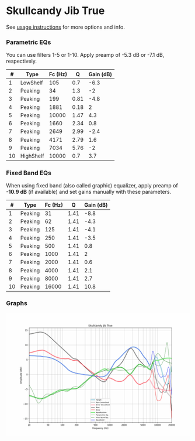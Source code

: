 # Skullcandy Jib True
See [usage instructions](https://github.com/jaakkopasanen/AutoEq#usage) for more options and info.

### Parametric EQs
You can use filters 1-5 or 1-10. Apply preamp of -5.3 dB or -7.1 dB, respectively.

|   # | Type      |   Fc (Hz) |    Q |   Gain (dB) |
|-----|-----------|-----------|------|-------------|
|   1 | LowShelf  |       105 | 0.7  |        -6.3 |
|   2 | Peaking   |        34 | 1.3  |        -2   |
|   3 | Peaking   |       199 | 0.81 |        -4.8 |
|   4 | Peaking   |      1881 | 0.18 |         2   |
|   5 | Peaking   |     10000 | 1.47 |         4.3 |
|   6 | Peaking   |      1660 | 2.34 |         0.8 |
|   7 | Peaking   |      2649 | 2.99 |        -2.4 |
|   8 | Peaking   |      4171 | 2.79 |         1.6 |
|   9 | Peaking   |      7034 | 5.76 |        -2   |
|  10 | HighShelf |     10000 | 0.7  |         3.7 |

### Fixed Band EQs
When using fixed band (also called graphic) equalizer, apply preamp of **-10.9 dB** (if available) and set gains manually with these parameters.

|   # | Type    |   Fc (Hz) |    Q |   Gain (dB) |
|-----|---------|-----------|------|-------------|
|   1 | Peaking |        31 | 1.41 |        -8.8 |
|   2 | Peaking |        62 | 1.41 |        -4.3 |
|   3 | Peaking |       125 | 1.41 |        -4.1 |
|   4 | Peaking |       250 | 1.41 |        -3.5 |
|   5 | Peaking |       500 | 1.41 |         0.8 |
|   6 | Peaking |      1000 | 1.41 |         2   |
|   7 | Peaking |      2000 | 1.41 |         0.6 |
|   8 | Peaking |      4000 | 1.41 |         2.1 |
|   9 | Peaking |      8000 | 1.41 |         2.7 |
|  10 | Peaking |     16000 | 1.41 |        10.8 |

### Graphs
![](./Skullcandy%20Jib%20True.png)
